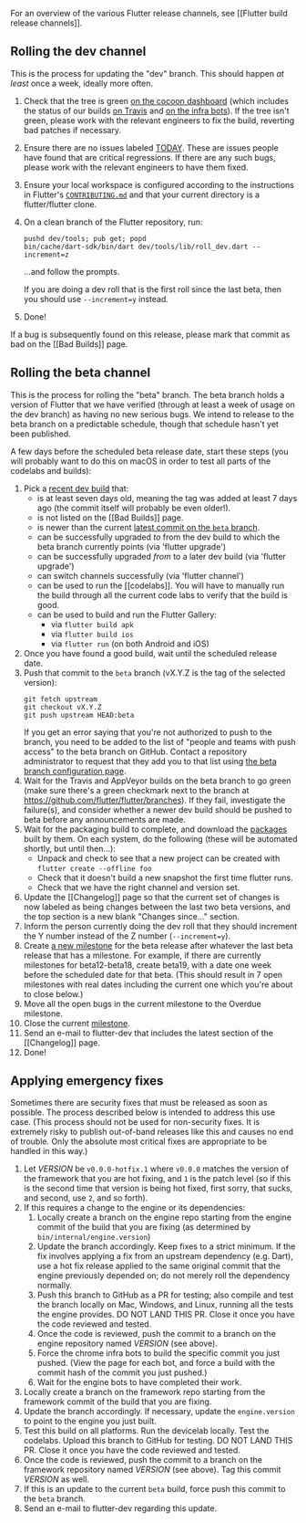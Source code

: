 For an overview of the various Flutter release channels, see [[Flutter build release channels]].

## Rolling the dev channel

This is the process for updating the "dev" branch. This should happen _at least_ once a week, ideally more often.

1. Check that the tree is green [on the cocoon dashboard](https://flutter-dashboard.appspot.com/build.html) (which includes the status of our builds [on Travis](https://travis-ci.org/flutter/flutter/builds) and [on the infra bots](https://build.chromium.org/p/client.flutter/waterfall)). If the tree isn't green, please work with the relevant engineers to fix the build, reverting bad patches if necessary.
1. Ensure there are no issues labeled [TODAY](https://github.com/flutter/flutter/labels/%E2%9A%A0%20TODAY). These are issues people have found that are critical regressions. If there are any such bugs, please work with the relevant engineers to have them fixed.
1. Ensure your local workspace is configured according to the instructions in Flutter's [`CONTRIBUTING.md`](https://github.com/flutter/flutter/blob/master/CONTRIBUTING.md) and that your current directory is a flutter/flutter clone.
1. On a clean branch of the Flutter repository, run:
   ```
   pushd dev/tools; pub get; popd
   bin/cache/dart-sdk/bin/dart dev/tools/lib/roll_dev.dart --increment=z
   ```
   ...and follow the prompts.

   If you are doing a dev roll that is the first roll since the last beta, then you should use `--increment=y` instead.
1. Done!

If a bug is subsequently found on this release, please mark that commit as bad on the [[Bad Builds]] page.


## Rolling the beta channel

This is the process for rolling the "beta" branch. The beta branch holds a version of Flutter that we have verified (through at least a week of usage on the dev branch) as having no new serious bugs. We intend to release to the beta branch on a predictable schedule, though that schedule hasn't yet been published.

A few days before the scheduled beta release date, start these steps (you will probably want to do this on macOS in order to test all parts of the codelabs and builds):

1. Pick a [recent dev build](https://github.com/flutter/flutter/tags) that:
    * is at least seven days old, meaning the tag was added at least 7 days ago (the commit itself will probably be even older!).
    * is not listed on the [[Bad Builds]] page.
    * is newer than the current [latest commit on the `beta` branch](https://github.com/flutter/flutter/commits/beta).
    * can be successfully upgraded _to_ from the dev build to which the beta branch currently points (via 'flutter upgrade')
    * can be successfully upgraded _from_ to a later dev build (via 'flutter upgrade')
    * can switch channels successfully (via 'flutter channel')
    * can be used to run the [[codelabs]]. You will have to manually run the build through all the current code labs to verify that the build is good.
    * can be used to build and run the Flutter Gallery:
        * via `flutter build apk`
        * via `flutter build ios`
        * via `flutter run` (on both Android and iOS)
1. Once you have found a good build, wait until the scheduled release date.
1. Push that commit to the `beta` branch (vX.Y.Z is the tag of the selected version):
   ```
   git fetch upstream
   git checkout vX.Y.Z
   git push upstream HEAD:beta
   ```
   If you get an error saying that you're not authorized to push to the branch, you need to be added to the list of "people and teams with push access" to the beta branch on GitHub. Contact a repository administrator to request that they add you to that list using [the beta branch configuration page](https://github.com/orgs/flutter/teams/beta-pushers/members).
1. Wait for the Travis and AppVeyor builds on the beta branch to go green (make sure there's a green checkmark next to the branch at https://github.com/flutter/flutter/branches).  If they fail, investigate the failure(s), and consider whether a newer dev build should be pushed to beta before any announcements are made.
1. Wait for the packaging build to complete, and download the [packages](https://flutter.io/sdk-archive/) built by them. On each system, do the following (these will be automated shortly, but until then...):
   - Unpack and check to see that a new project can be created with `flutter create --offline foo`
   - Check that it doesn't build a new snapshot the first time flutter runs.
   - Check that we have the right channel and version set.
1. Update the [[Changelog]] page so that the current set of changes is now labeled as being changes between the last two beta versions, and the top section is a new blank "Changes since..." section.
1. Inform the person currently doing the dev roll that they should increment the Y number instead of the Z number (`--increment=y`).
1. Create [a new milestone](https://github.com/flutter/flutter/milestones/new) for the beta release after whatever the last beta release that has a milestone. For example, if there are currently milestones for beta12-beta18, create beta19, with a date one week before the scheduled date for that beta. (This should result in 7 open milestones with real dates including the current one which you're about to close below.)
1. Move all the open bugs in the current milestone to the Overdue milestone.
1. Close the current [milestone](https://github.com/flutter/flutter/milestones?direction=asc&sort=due_date&state=open).
1. Send an e-mail to flutter-dev that includes the latest section of the [[Changelog]] page.
1. Done!

## Applying emergency fixes

Sometimes there are security fixes that must be released as soon as possible. The process described below is intended to address this use case. (This process should not be used for non-security fixes. It is extremely risky to publish out-of-band releases like this and causes no end of trouble. Only the absolute most critical fixes are appropriate to be handled in this way.)

1. Let _VERSION_ be `v0.0.0-hotfix.1` where `v0.0.0` matches the version of the framework that you are hot fixing, and `1` is the patch level (so if this is the second time that version is being hot fixed, first sorry, that sucks, and second, use `2`, and so forth).
1. If this requires a change to the engine or its dependencies:
   1. Locally create a branch on the engine repo starting from the engine commit of the build that you are fixing (as determined by `bin/internal/engine.version`)
   1. Update the branch accordingly. Keep fixes to a strict minimum. If the fix involves applying a fix from an upstream dependency (e.g. Dart), use a hot fix release applied to the same original commit that the engine previously depended on; do not merely roll the dependency normally.
   1. Push this branch to GitHub as a PR for testing; also compile and test the branch locally on Mac, Windows, and Linux, running all the tests the engine provides. DO NOT LAND THIS PR. Close it once you have the code reviewed and tested.
   1. Once the code is reviewed, push the commit to a branch on the engine repository named _VERSION_ (see above).
   1. Force the chrome infra bots to build the specific commit you just pushed. (View the page for each bot, and force a build with the commit hash of the commit you just pushed.)
   1. Wait for the engine bots to have completed their work.
1. Locally create a branch on the framework repo starting from the framework commit of the build that you are fixing.
1. Update the branch accordingly. If necessary, update the `engine.version` to point to the engine you just built.
1. Test this build on all platforms. Run the devicelab locally. Test the codelabs. Upload this branch to GitHub for testing. DO NOT LAND THIS PR. Close it once you have the code reviewed and tested.
1. Once the code is reviewed, push the commit to a branch on the framework repository named _VERSION_ (see above). Tag this commit _VERSION_ as well.
1. If this is an update to the current `beta` build, force push this commit to the `beta` branch.
1. Send an e-mail to flutter-dev regarding this update.